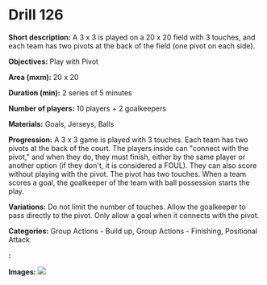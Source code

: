 # Drill 126

**Short description:**
A 3 x 3 is played on a 20 x 20 field with 3 touches, and each team has two pivots at the back of the field (one pivot on each side).

**Objectives:**
Play with Pivot

**Area (mxm):**
20 x 20

**Duration (min):**
2 series of 5 minutes

**Number of players:**
10 players + 2 goalkeepers

**Materials:**
Goals, Jerseys, Balls

**Progression:**
A 3 x 3 game is played with 3 touches. Each team has two pivots at the back of the court. The players inside can "connect with the pivot," and when they do, they must finish, either by the same player or another option (if they don't, it is considered a FOUL). They can also score without playing with the pivot. The pivot has two touches. When a team scores a goal, the goalkeeper of the team with ball possession starts the play.

**Variations:**
Do not limit the number of touches. Allow the goalkeeper to pass directly to the pivot. Only allow a goal when it connects with the pivot.

**Categories:**
Group Actions - Build up, Group Actions - Finishing, Positional Attack

**:**


**Images:**
![](https://www.coachingfutsal.com/\images\fc35c5afac69429021e87a7e806cdce90621e5e91f716bd01965b6b78d00a5cf489e435b42a8366071458b6eeb18a2bb5a41f2c34b82ead7bc9ad1dc0eeb59074dbff9a02faba.jpg)

